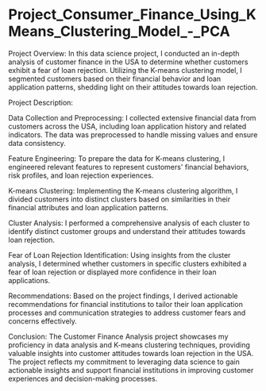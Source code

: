 # Project_Consumer_Finance_Using_KMeans_Clustering_Model_-_PCA

Project Overview:
In this data science project, I conducted an in-depth analysis of customer finance in the USA to determine whether customers exhibit a fear of loan rejection. Utilizing the K-means clustering model, I segmented customers based on their financial behavior and loan application patterns, shedding light on their attitudes towards loan rejection.

Project Description:

Data Collection and Preprocessing:
I collected extensive financial data from customers across the USA, including loan application history and related indicators. The data was preprocessed to handle missing values and ensure data consistency.

Feature Engineering:
To prepare the data for K-means clustering, I engineered relevant features to represent customers' financial behaviors, risk profiles, and loan rejection experiences.

K-means Clustering:
Implementing the K-means clustering algorithm, I divided customers into distinct clusters based on similarities in their financial attributes and loan application patterns.

Cluster Analysis:
I performed a comprehensive analysis of each cluster to identify distinct customer groups and understand their attitudes towards loan rejection.

Fear of Loan Rejection Identification:
Using insights from the cluster analysis, I determined whether customers in specific clusters exhibited a fear of loan rejection or displayed more confidence in their loan applications.

Recommendations:
Based on the project findings, I derived actionable recommendations for financial institutions to tailor their loan application processes and communication strategies to address customer fears and concerns effectively.

Conclusion:
The Customer Finance Analysis project showcases my proficiency in data analysis and K-means clustering techniques, providing valuable insights into customer attitudes towards loan rejection in the USA. The project reflects my commitment to leveraging data science to gain actionable insights and support financial institutions in improving customer experiences and decision-making processes.
